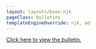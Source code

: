 ```yaml
---
layout: layouts/base.njk
pageClass: bulletins
templateEngineOverride: njk, md
---
```


<a href="/pdfs/bulletins/{{ filename }}">Click here to view the bulletin.</a>